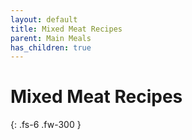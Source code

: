 ```yaml
---
layout: default
title: Mixed Meat Recipes
parent: Main Meals
has_children: true
---
```


# Mixed Meat Recipes

{: .fs-6 .fw-300 }

